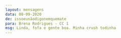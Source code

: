 ```yaml
---
layout: mensagens
data: 08-09-2020
de: issoeunãodigonemquemate
para: Brena Rodrigues - CC 1
msg: Linda, fofa e gente boa. Minha crush todinha
---
```

